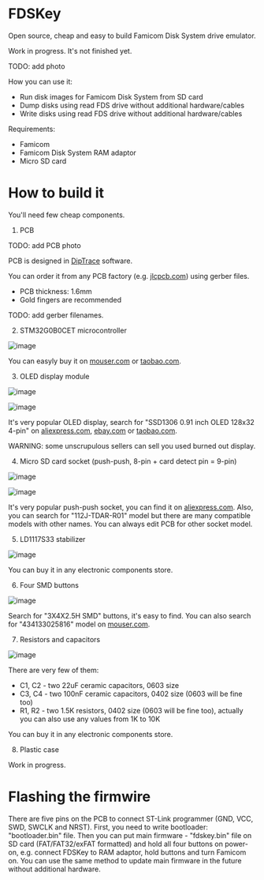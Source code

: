 # FDSKey
Open source, cheap and easy to build Famicom Disk System drive emulator.

Work in progress. It's not finished yet.

TODO: add photo

How you can use it:
* Run disk images for Famicom Disk System from SD card 
* Dump disks using read FDS drive without additional hardware/cables
* Write disks using read FDS drive without additional hardware/cables

Requirements:
* Famicom
* Famicom Disk System RAM adaptor
* Micro SD card

# How to build it
You'll need few cheap components.

1. PCB

TODO: add PCB photo

PCB is designed in [DipTrace](https://diptrace.com/) software.

You can order it from any PCB factory (e.g. [jlcpcb.com](jlcpcb.com)) using gerber files.
* PCB thickness: 1.6mm
* Gold fingers are recommended

TODO: add gerber filenames.

2. STM32G0B0CET microcontroller

![image](https://user-images.githubusercontent.com/4236181/232314493-1ec8e30e-3a7c-4811-aa55-ce00b48657be.png)

You can easyly buy it on [mouser.com](https://www.mouser.com/c/?q=STM32G0B0CET) or [taobao.com](https://s.taobao.com/search?q=STM32G0B0CET).

3. OLED display module

![image](https://user-images.githubusercontent.com/4236181/232314733-8415926e-7fd4-463e-8dfe-214b7c0596d0.png)

![image](https://user-images.githubusercontent.com/4236181/232314774-186cd89f-30fd-4f91-9653-37cfe8fef6e9.png)

It's very popular OLED display, search for "SSD1306 0.91 inch OLED 128x32 4-pin" on [aliexpress.com](aliexpress.com), [ebay.com](ebay.com) or [taobao.com](taobao.com).

WARNING: some unscrupulous sellers can sell you used burned out display.

4. Micro SD card socket (push-push, 8-pin + card detect pin = 9-pin)

![image](https://user-images.githubusercontent.com/4236181/232315515-5448f67a-dd0d-40c4-9347-7212eabafad3.png)

![image](https://user-images.githubusercontent.com/4236181/232315553-8d20c2c3-7c77-4bec-bd75-0b12cd5d0591.png)

It's very popular push-push socket, you can find it on [aliexpress.com](aliexpdress.com). Also, you can search for "112J-TDAR-R01" model but there are many compatible models with other names. You can always edit PCB for other socket model.

5. LD1117S33 stabilizer

![image](https://user-images.githubusercontent.com/4236181/232316501-0c0928cc-6963-4bbd-998f-32091fde20a6.png)

You can buy it in any electronic components store.

6. Four SMD buttons

![image](https://user-images.githubusercontent.com/4236181/232316667-556b9a1f-eef8-4035-806b-d7917b8ea483.png)

Search for "3X4X2.5H SMD" buttons, it's easy to find. You can also search for "434133025816" model on [mouser.com](https://www.mouser.com/c/?q=STM32G0B0CET).

7. Resistors and capacitors

![image](https://user-images.githubusercontent.com/4236181/232319858-d8be57ae-639b-496c-821b-c151da69f2c9.png)

There are very few of them:
* C1, C2 - two 22uF ceramic capacitors, 0603 size
* C3, C4 - two 100nF ceramic capacitors, 0402 size (0603 will be fine too)
* R1, R2 - two 1.5K resistors, 0402 size (0603 will be fine too), actually you can also use any values from 1K to 10K

You can buy it in any electronic components store.

8. Plastic case

Work in progress.

# Flashing the firmwire

There are five pins on the PCB to connect ST-Link programmer (GND, VCC, SWD, SWCLK and NRST). First, you need to write bootloader: "bootloader.bin" file. Then you can put main firmware - "fdskey.bin" file on SD card (FAT/FAT32/exFAT formatted) and hold all four buttons on power-on, e.g. connect FDSKey to RAM adaptor, hold buttons and turn Famicom on. You can use the same method to update main firmware in the future without additional hardware.
